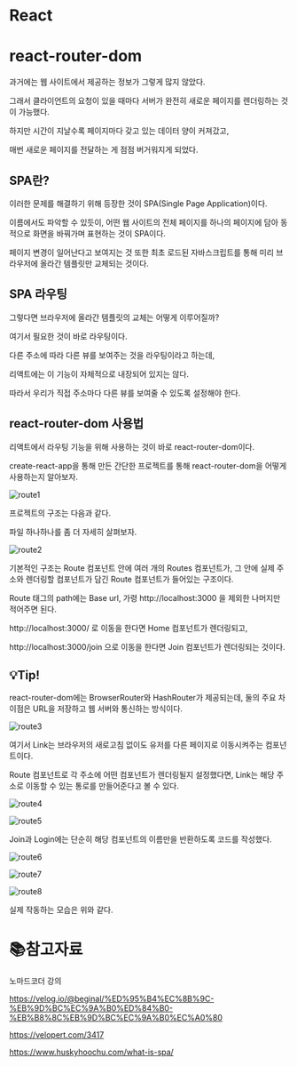 # React

# react-router-dom

과거에는 웹 사이트에서 제공하는 정보가 그렇게 많지 않았다.

그래서 클라이언트의 요청이 있을 때마다 서버가 완전히 새로운 페이지를 렌더링하는 것이 가능했다.

하지만 시간이 지날수록 페이지마다 갖고 있는 데이터 양이 커져갔고,

매번 새로운 페이지를 전달하는 게 점점 버거워지게 되었다.

## SPA란?

이러한 문제를 해결하기 위해 등장한 것이 SPA(Single Page Application)이다.

이름에서도 파악할 수 있듯이, 어떤 웹 사이트의 전체 페이지를 하나의 페이지에 담아 동적으로 화면을 바꿔가며 표현하는 것이 SPA이다.

페이지 변경이 일어난다고 보여지는 것 또한 최초 로드된 자바스크립트를 통해 미리 브라우저에 올라간 템플릿만 교체되는 것이다.

## SPA 라우팅

그렇다면 브라우저에 올라간 템플릿의 교체는 어떻게 이루어질까?

여기서 필요한 것이 바로 라우팅이다.

다른 주소에 따라 다른 뷰를 보여주는 것을 라우팅이라고 하는데, 

리액트에는 이 기능이 자체적으로 내장되어 있지는 않다.

따라서 우리가 직접 주소마다 다른 뷰를 보여줄 수 있도록 설정해야 한다.

## react-router-dom 사용법

리액트에서 라우팅 기능을 위해 사용하는 것이 바로 react-router-dom이다. 

create-react-app을 통해 만든 간단한 프로젝트를 통해 react-router-dom을 어떻게 사용하는지 알아보자.

![route1](./md-images/route1.jpg)    

프로젝트의 구조는 다음과 같다.

파일 하나하나를 좀 더 자세히 살펴보자.

![route2](./md-images/route2.jpg)    

기본적인 구조는 Route 컴포넌트 안에 여러 개의 Routes 컴포넌트가, 그 안에 실제 주소와 렌더링할 컴포넌트가 담긴 Route 컴포넌트가 들어있는 구조이다.

Route 태그의 path에는 Base url, 가령 http://localhost:3000 을 제외한 나머지만 적어주면 된다.

http://localhost:3000/ 로 이동을 한다면 Home 컴포넌트가 렌더링되고,

http://localhost:3000/join 으로 이동을 한다면 Join 컴포넌트가 렌더링되는 것이다.

## :bulb:Tip!

react-router-dom에는 BrowserRouter와 HashRouter가 제공되는데, 둘의 주요 차이점은 URL을 저장하고 웹 서버와 통신하는 방식이다.

![route3](./md-images/route3.jpg)    

여기서 Link는 브라우저의 새로고침 없이도 유저를 다른 페이지로 이동시켜주는 컴포넌트이다.

Route 컴포넌트로 각 주소에 어떤 컴포넌트가 렌더링될지 설정했다면, Link는 해당 주소로 이동할 수 있는 통로를 만들어준다고 볼 수 있다.

![route4](./md-images/route4.jpg)    

![route5](./md-images/route5.jpg)                

Join과 Login에는 단순히 해당 컴포넌트의 이름만을 반환하도록 코드를 작성했다.

![route6](./md-images/route6.jpg)    

![route7](./md-images/route7.jpg)    

![route8](./md-images/route8.jpg)    

실제 작동하는 모습은 위와 같다.

# :books:참고자료

노마드코더 강의

https://velog.io/@beginal/%ED%95%B4%EC%8B%9C-%EB%9D%BC%EC%9A%B0%ED%84%B0-%EB%B8%8C%EB%9D%BC%EC%9A%B0%EC%A0%80

https://velopert.com/3417

https://www.huskyhoochu.com/what-is-spa/